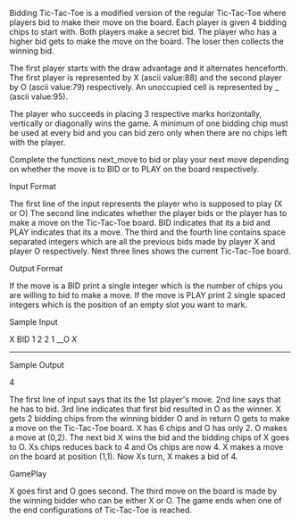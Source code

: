 Bidding Tic-Tac-Toe is a modified version of the regular Tic-Tac-Toe where players bid to make their move on the board. Each player is given 4 bidding chips to start with. Both players make a secret bid. The player who has a higher bid gets to make the move on the board. The loser then collects the winning bid.

The first player starts with the draw advantage and it alternates henceforth. The first player is represented by X (ascii value:88) and the second player by O (ascii value:79) respectively. An unoccupied cell is represented by _ (ascii value:95).

The player who succeeds in placing 3 respective marks horizontally, vertically or diagonally wins the game. A minimum of one bidding chip must be used at every bid and you can bid zero only when there are no chips left with the player.

Complete the functions next_move to bid or play your next move depending on whether the move is to BID or to PLAY on the board respectively.

Input Format

The first line of the input represents the player who is supposed to play (X or O)
The second line indicates whether the player bids or the player has to make a move on the Tic-Tac-Toe board. BID indicates that its a bid and PLAY indicates that its a move.
The third and the fourth line contains space separated integers which are all the previous bids made by player X and player O respectively.
Next three lines shows the current Tic-Tac-Toe board.

Output Format

If the move is a BID print a single integer which is the number of chips you are willing to bid to make a move.
If the move is PLAY print 2 single spaced integers which is the position of an empty slot you want to mark.

Sample Input

X
BID
1 2
2 1
__O
_X_
___
Sample Output

4

The first line of input says that its the 1st player's move. 2nd line says that he has to bid. 3rd line indicates that first bid resulted in O as the winner. X gets 2 bidding chips from the winning bidder O and in return O gets to make a move on the Tic-Tac-Toe board. X has 6 chips and O has only 2. O makes a move at (0,2). The next bid X wins the bid and the bidding chips of X goes to O. Xs chips reduces back to 4 and Os chips are now 4. X makes a move on the board at position (1,1). Now Xs turn, X makes a bid of 4.

GamePlay

X goes first and O goes second. The third move on the board is made by the winning bidder who can be either X or O. The game ends when one of the end configurations of Tic-Tac-Toe is reached.
